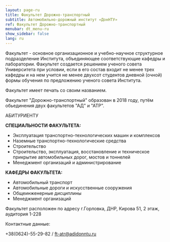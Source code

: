 ```yaml
---
layout: page-ru
title: Факультет Дорожно-транспортный
subtitle: Автомобильно-дорожный институт «ДонНТУ»
ref: Факультет Дорожно-транспортный
menubar: dt_menu-ru
show_sidebar: false
lang: ru
---
```

Факультет - основное организационное и учебно-научное структурное подразделение Института, объединяющее соответствующие кафедры и лаборатории. Факультет создается решением ученого совета Университета при условии, если в его состав входит не менее трех кафедры и на нем учится не менее двухсот студентов дневной (очной) формы обучения по предложению ученого совета Института.

Факультет имеет печать со своим названием.

Факультет "Дорожно-транспортный" образован в 2018 году, путём обьединения двух факультетов "АД" и "АТР".

АБИТУРИЕНТУ   

**СПЕЦИАЛЬНОСТИ ФАКУЛЬТЕТА:**

- Эксплуатация транспортно-технологических машин и комплексов
- Наземные транспортно-технологические средства
- Строительство
- Строительство, эксплуатация, восстановление и техническое прикрытие автомобильных дорог, мостов и тоннелей
- Менеджмент организаций и администрирование

**КАФЕДРЫ ФАКУЛЬТЕТА:**

- Автомобильный транспорт
- Автомобильные дороги и искусcтвенные сооружения
- Общеинженерные дисциплины
- Менеджмент организаций

Факультет расположен по адресу г.Горловка, ДНР, Кирова 51, 2 этаж, аудитория 1-228

Контактные данные:

+38(0624)-55-29-82 / ft-atr@adidonntu.ru